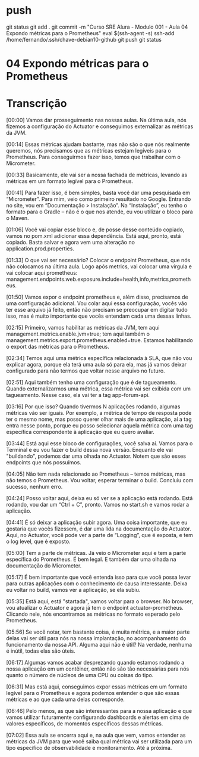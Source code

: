 
# ##############################################################################################################################################################
# ##############################################################################################################################################################
# ##############################################################################################################################################################
# ##############################################################################################################################################################
# push

git status
git add .
git commit -m "Curso SRE Alura - Modulo 001 - Aula 04 Expondo métricas para o Prometheus"
eval $(ssh-agent -s)
ssh-add /home/fernando/.ssh/chave-debian10-github
git push
git status




# ##############################################################################################################################################################
# ##############################################################################################################################################################
# ##############################################################################################################################################################
# ##############################################################################################################################################################
# 04 Expondo métricas para o Prometheus




# ##############################################################################################################################################################
# ##############################################################################################################################################################
# ##############################################################################################################################################################
# ##############################################################################################################################################################
# Transcrição

[00:00] Vamos dar prosseguimento nas nossas aulas. Na última aula, nós fizemos a configuração do Actuator e conseguimos externalizar as métricas da JVM.

[00:14] Essas métricas ajudam bastante, mas não são o que nós realmente queremos, nós precisamos que as métricas estejam legíveis para o Prometheus. Para conseguirmos fazer isso, temos que trabalhar com o Micrometer.

[00:33] Basicamente, ele vai ser a nossa fachada de métricas, levando as métricas em um formato legível para o Prometheus.

[00:41] Para fazer isso, é bem simples, basta você dar uma pesquisada em “Micrometer”. Para mim, veio como primeiro resultado no Google. Entrando no site, vou em “Documentação > Instalação”. Na “Instalação”, eu tenho o formato para o Gradle – não é o que nos atende, eu vou utilizar o bloco para o Maven.

[01:06] Você vai copiar esse bloco e, de posse desse conteúdo copiado, vamos no pom.xml adicionar essa dependência. Está aqui, pronto, está copiado. Basta salvar e agora vem uma alteração no application.prod.properties.

[01:33] O que vai ser necessário? Colocar o endpoint Prometheus, que nós não colocamos na última aula. Logo após metrics, vai colocar uma vírgula e vai colocar aqui prometheus: management.endpoints.web.exposure.include=health,info,metrics,prometheus.

[01:50] Vamos expor o endpoint prometheus e, além disso, precisamos de uma configuração adicional. Vou colar aqui essa configuração, vocês vão ter esse arquivo já feito, então não precisam se preocupar em digitar tudo isso, mas é muito importante que vocês entendam cada uma dessas linhas.

[02:15] Primeiro, vamos habilitar as métricas da JVM, tem aqui management.metrics.enable.jvm=true; tem aqui também o management.metrics.export.prometheus.enabled=true. Estamos habilitando o export das métricas para o Prometheus.

[02:34] Temos aqui uma métrica específica relacionada à SLA, que não vou explicar agora, porque ela terá uma aula só para ela, mas já vamos deixar configurado para não termos que voltar nesse arquivo no futuro.

[02:51] Aqui também tenho uma configuração que é de tagueamento. Quando externalizarmos uma métrica, essa métrica vai ser exibida com um tagueamento. Nesse caso, ela vai ter a tag app-forum-api.

[03:16] Por que isso? Quando tivermos N aplicações rodando, algumas métricas vão ser iguais. Por exemplo, a métrica de tempo de resposta pode ter o mesmo nome, mas posso querer olhar mais de uma aplicação, aí a tag entra nesse ponto, porque eu posso selecionar aquela métrica com uma tag específica correspondente à aplicação que eu quero avaliar.

[03:44] Está aqui esse bloco de configurações, você salva aí. Vamos para o Terminal e eu vou fazer o build dessa nova versão. Enquanto ele vai "buildando", podemos dar uma olhada no Actuator. Notem que são esses endpoints que nós possuímos.

[04:05] Não tem nada relacionado ao Prometheus – temos métricas, mas não temos o Prometheus. Vou voltar, esperar terminar o build. Concluiu com sucesso, nenhum erro.

[04:24] Posso voltar aqui, deixa eu só ver se a aplicação está rodando. Está rodando, vou dar um “Ctrl + C”, pronto. Vamos no start.sh e vamos rodar a aplicação.

[04:41] É só deixar a aplicação subir agora. Uma coisa importante, que eu gostaria que vocês fizessem, é dar uma lida na documentação do Actuator. Aqui, no Actuator, você pode ver a parte de “Logging”, que é exposta, e tem o log level, que é exposto.

[05:00] Tem a parte de métricas. Já veio o Micrometer aqui e tem a parte específica do Prometheus. É bem legal. E também dar uma olhada na documentação do Micrometer.

[05:17] É bem importante que você entenda isso para que você possa levar para outras aplicações com o conhecimento de causa interessante. Deixa eu voltar no build, vamos ver a aplicação, se ela subiu.

[05:35] Está aqui, está "startada", vamos voltar para o browser. No browser, vou atualizar o Actuator e agora já tem o endpoint actuator-prometheus. Clicando nele, nós encontramos as métricas no formato esperado pelo Prometheus.

[05:56] Se você notar, tem bastante coisa, é muita métrica, e a maior parte delas vai ser útil para nós na nossa implantação, no acompanhamento do funcionamento da nossa API. Alguma aqui não é útil? Na verdade, nenhuma é inútil, todas elas são úteis.

[06:17] Algumas vamos acabar desprezando quando estamos rodando a nossa aplicação em um contêiner, então não são tão necessárias para nós quanto o número de núcleos de uma CPU ou coisas do tipo.

[06:31] Mas está aqui, conseguimos expor essas métricas em um formato legível para o Prometheus e agora podemos entender o que são essas métricas e ao que cada uma delas corresponde.

[06:46] Pelo menos, as que são interessantes para a nossa aplicação e que vamos utilizar futuramente configurando dashboards e alertas em cima de valores específicos, de momentos específicos dessas métricas.

[07:02] Essa aula se encerra aqui e, na aula que vem, vamos entender as métricas da JVM para que você saiba qual métrica vai ser utilizada para um tipo específico de observabilidade e monitoramento. Até a próxima.